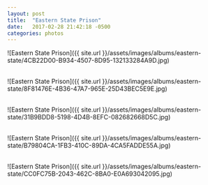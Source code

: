 ```yaml
---
layout: post
title:  "Eastern State Prison"
date:   2017-02-28 21:42:18 -0500
categories: photos
---
```


![Eastern State Prison]({{ site.url }}/assets/images/albums/eastern-state/4CB22D00-B934-4507-8D95-132133284A9D.jpg)
<br/><br/>

![Eastern State Prison]({{ site.url }}/assets/images/albums/eastern-state/8F81476E-4B36-47A7-965E-25D43BEC5E9E.jpg)
<br/><br/>

![Eastern State Prison]({{ site.url }}/assets/images/albums/eastern-state/31B9BDD8-5198-4D4B-8EFC-082682668D5C.jpg)
<br/><br/>

![Eastern State Prison]({{ site.url }}/assets/images/albums/eastern-state/B79804CA-1FB3-410C-89DA-4CA5FADDE55A.jpg)
<br/><br/>

![Eastern State Prison]({{ site.url }}/assets/images/albums/eastern-state/CC0FC75B-2043-462C-8BA0-E0A693042095.jpg)
<br/><br/>
